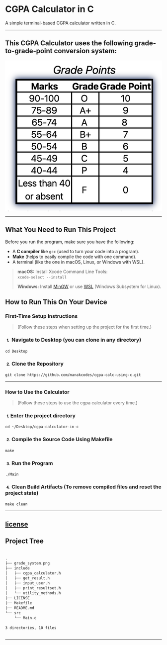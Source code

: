# CGPA Calculator in C

A simple terminal-based CGPA calculator written in C.

---

## This CGPA Calculator uses the following grade-to-grade-point conversion system:

![CGPA Calculator Demo](grade_system.png)

---

## What You Need to Run This Project

Before you run the program, make sure you have the following:

- A **C compiler** like `gcc` (used to turn your code into a program).
- **Make** (helps to easily compile the code with one command).
- A terminal (like the one in macOS, Linux, or Windows with WSL).

> **macOS:** Install Xcode Command Line Tools:  
> `xcode-select --install`
>
> **Windows:** Install [MinGW](https://www.mingw-w64.org/) or use [WSL](https://learn.microsoft.com/en-us/windows/wsl/) (Windows Subsystem for Linux).

## How to Run This On Your Device

### First-Time Setup Instructions

> (Follow these steps when setting up the project for the first time.)

### ⒈ Navigate to Desktop (you can clone in any directory)

`cd Desktop`

### ⒉ Clone the Repository

`git clone https://github.com/manakcodes/cgpa-calc-using-c.git`

---

### How to Use the Calculator

> (Follow these steps to use the cgpa calculator every time.)

### ⒈Enter the project directory

`cd ~/Desktop/cgpa-calculator-in-c`

### ⒉ Compile the Source Code Using Makefile

`make`

### ⒊ Run the Program

`./Main`

### ⒋ Clean Build Artifacts (To remove compiled files and reset the project state)

`make clean`

---

## [license](https://github.com/manakcodes/cgpa-calc-using-c/blob/82ddf3f5669b9a5e2e3a5e4a131ae997368e6a7b/LICENSE)

## Project Tree

<pre>
<code>
.
├── grade_system.png
├── include
│   ├── cgpa_calculator.h
│   ├── get_result.h
│   ├── input_user.h
│   ├── print_resultset.h
│   └── utility_methods.h
├── LICENSE
├── Makefile
├── README.md
└── src
    └── Main.c

3 directories, 10 files
</code>
</pre>

---
